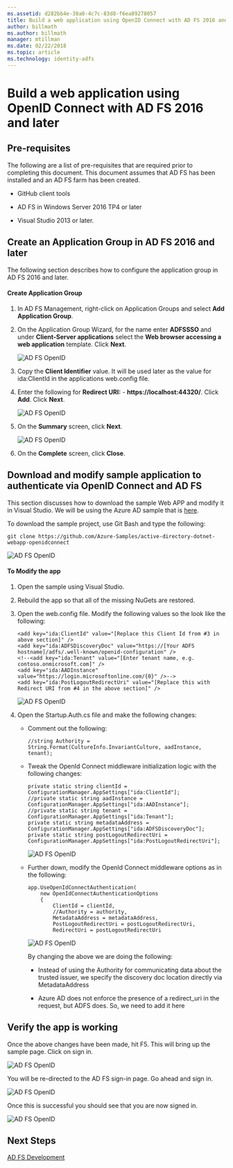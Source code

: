 ```yaml
---
ms.assetid: d282bb4e-38a0-4c7c-83d8-f6ea89278057
title: Build a web application using OpenID Connect with AD FS 2016 and later
author: billmath
ms.author: billmath
manager: mtillman
ms.date: 02/22/2018
ms.topic: article
ms.technology: identity-adfs
---
```


# Build a web application using OpenID Connect with AD FS 2016 and later

## Pre-requisites
The following are a list of pre-requisites that are required prior to completing this document. This document assumes that AD FS has been installed and an AD FS farm has been created.

-   GitHub client tools

-   AD FS in Windows Server 2016 TP4 or later

-   Visual Studio 2013 or later.

## Create an Application Group in AD FS 2016 and later
The following section describes how to configure the application group in AD FS 2016 and later.

#### Create Application Group

1.  In AD FS Management, right-click on Application Groups and select **Add Application Group**.

2.  On the Application Group Wizard, for the name enter **ADFSSSO** and under **Client-Server applications** select the **Web browser accessing a web application** template.  Click **Next**.

    ![AD FS OpenID](media/Enabling-OpenId-Connect-with-AD-FS-2016/AD_FS_OpenID_1.PNG)

3.  Copy the **Client Identifier** value.  It will be used later as the value for ida:ClientId  in the applications web.config file.

4.  Enter the following for **Redirect URI:** - **https://localhost:44320/**.  Click **Add**. Click **Next**.

    ![AD FS OpenID](media/Enabling-OpenId-Connect-with-AD-FS-2016/AD_FS_OpenID_2.PNG)

5.  On the **Summary** screen,  click **Next**.

    ![AD FS OpenID](media/Enabling-OpenId-Connect-with-AD-FS-2016/AD_FS_OpenID_3.PNG)

6.  On the **Complete** screen,  click **Close**.

## Download and modify sample application to authenticate via OpenID Connect and AD FS
This section discusses how to download the sample Web APP and modify it in Visual Studio.   We will be using the Azure AD sample that is [here](https://github.com/Azure-Samples/active-directory-dotnet-webapp-openidconnect).

To download the sample project, use Git Bash and type the following:

```
git clone https://github.com/Azure-Samples/active-directory-dotnet-webapp-openidconnect
```

![AD FS OpenID](media/Enabling-OpenId-Connect-with-AD-FS-2016/AD_FS_OpenID_8.PNG)

#### To Modify the app

1.  Open the sample using Visual Studio.

2.  Rebuild the app so that all of the missing NuGets are restored.

3.  Open the web.config file.  Modify the following values so the look like the following:

    ```
    <add key="ida:ClientId" value="[Replace this Client Id from #3 in above section]" />
    <add key="ida:ADFSDiscoveryDoc" value="https://[Your ADFS hostname]/adfs/.well-known/openid-configuration" />
    <!--<add key="ida:Tenant" value="[Enter tenant name, e.g. contoso.onmicrosoft.com]" />
    <add key="ida:AADInstance" value="https://login.microsoftonline.com/{0}" />-->
    <add key="ida:PostLogoutRedirectUri" value="[Replace this with Redirect URI from #4 in the above section]" />
    ```

    ![AD FS OpenID](media/Enabling-OpenId-Connect-with-AD-FS-2016/AD_FS_OpenID_9.PNG)

4.  Open the Startup.Auth.cs file and make the following changes:

    -   Comment out the following:

        ```
        //string Authority = String.Format(CultureInfo.InvariantCulture, aadInstance, tenant);
        ```

    -   Tweak the OpenId Connect middleware initialization logic with the following changes:

        ```
        private static string clientId = ConfigurationManager.AppSettings["ida:ClientId"];
        //private static string aadInstance = ConfigurationManager.AppSettings["ida:AADInstance"];
        //private static string tenant = ConfigurationManager.AppSettings["ida:Tenant"];
        private static string metadataAddress = ConfigurationManager.AppSettings["ida:ADFSDiscoveryDoc"];
        private static string postLogoutRedirectUri = ConfigurationManager.AppSettings["ida:PostLogoutRedirectUri"];
        ```

        ![AD FS OpenID](media/Enabling-OpenId-Connect-with-AD-FS-2016/AD_FS_OpenID_10.PNG)

    -   Further down, modify the OpenId Connect middleware options as in the following:

        ```
        app.UseOpenIdConnectAuthentication(
            new OpenIdConnectAuthenticationOptions
            {
                ClientId = clientId,
                //Authority = authority,
                MetadataAddress = metadataAddress,
                PostLogoutRedirectUri = postLogoutRedirectUri,
                RedirectUri = postLogoutRedirectUri
        ```

        ![AD FS OpenID](media/Enabling-OpenId-Connect-with-AD-FS-2016/AD_FS_OpenID_11.PNG)

        By changing the above we are doing the following:

        -   Instead of using the Authority for communicating data about the trusted issuer, we specify the discovery doc location directly via MetadataAddress

        -   Azure AD does not enforce the presence of a redirect_uri in the request, but ADFS does. So, we need to add it here

## Verify the app is working
Once the above changes have been made, hit F5.  This will bring up the sample page.  Click on sign in.

![AD FS OpenID](media/Enabling-OpenId-Connect-with-AD-FS-2016/AD_FS_OpenID_12.PNG)

You will be re-directed to the AD FS sign-in page.  Go ahead and sign in.

![AD FS OpenID](media/Enabling-OpenId-Connect-with-AD-FS-2016/AD_FS_OpenID_13.PNG)

Once this is successful you should see that you are now signed in.

![AD FS OpenID](media/Enabling-OpenId-Connect-with-AD-FS-2016/AD_FS_OpenID_14.PNG)

## Next Steps
[AD FS Development](../../ad-fs/AD-FS-Development.md)
